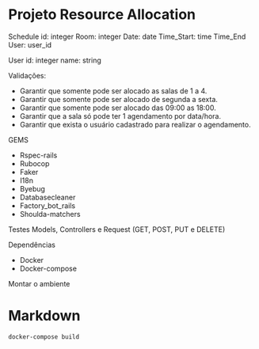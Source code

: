 <h1>Projeto Resource Allocation</h1>

Schedule
id: integer
Room: integer
Date: date
Time_Start: time
Time_End
User: user_id

User
id: integer
name: string

Validações:

<ul>
<li>Garantir que somente pode ser alocado as salas de 1 a 4.</li>
<li>Garantir que somente pode ser alocado de segunda a sexta.</li>
<li>Garantir que somente pode ser alocado das 09:00 as 18:00.</li>
<li>Garantir que a sala só pode ter 1 agendamento por data/hora.</li>
<li>Garantir que exista o usuário cadastrado para realizar o agendamento.</li>
</ul>

GEMS
* Rspec-rails
* Rubocop
* Faker
* I18n
* Byebug
* Databasecleaner
* Factory_bot_rails
* Shoulda-matchers

Testes
Models, Controllers e Request (GET, POST, PUT e DELETE)

Dependências

* Docker
* Docker-compose

Montar o ambiente
# Markdown
```
docker-compose build
```